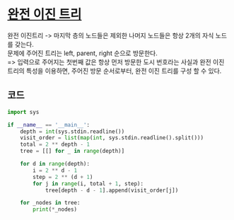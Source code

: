 # [완전 이진 트리](https://www.acmicpc.net/problem/9934)

완전 이진트리 -> 마지막 층의 노드들은 제외한 나머지 노드들은 항상 2개의 자식 노드를 갖는다. <br/>
문제에 주어진 트리는 left, parent, right 순으로 방문한다. <br/>
=> 입력으로 주어지는 첫번째 값은 항상 먼저 방문한 도시 번호라는 사실과 완전 이진 트리의 특성을 이용하면, 주어진 방문 순서로부터, 완전 이진 트리를 구성 할 수 있다.


## 코드
```python
import sys

if __name__ == '__main__':
    depth = int(sys.stdin.readline())
    visit_order = list(map(int, sys.stdin.readline().split()))
    total = 2 ** depth - 1
    tree = [[] for _ in range(depth)]

    for d in range(depth):
        i = 2 ** d - 1
        step = 2 ** (d + 1)
        for j in range(i, total + 1, step):
            tree[depth - d - 1].append(visit_order[j])

    for _nodes in tree:
        print(*_nodes)

```
